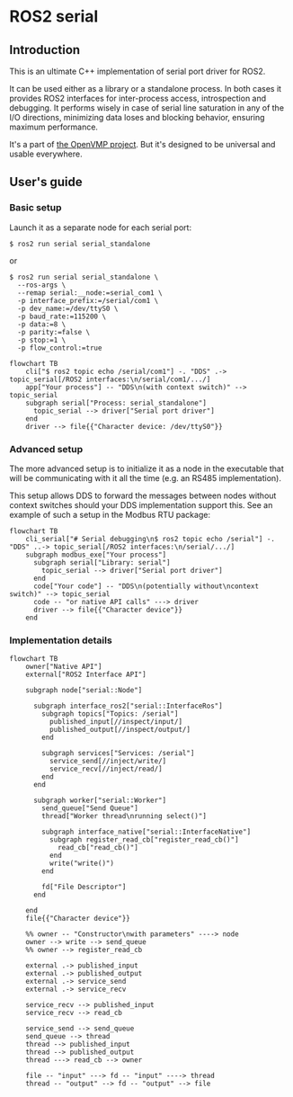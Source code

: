 # ROS2 serial

## Introduction

This is an ultimate C++ implementation of serial port driver for ROS2.

It can be used either as a library or a standalone process. In both cases it
provides ROS2 interfaces for inter-process access, introspection and
debugging.
It performs wisely in case of serial line saturation in any of
the I/O directions, minimizing data loses and blocking behavior,
ensuring maximum performance.

It's a part of [the OpenVMP project](https://github.com/openvmp/openvmp).
But it's designed to be universal and usable everywhere.

## User's guide

### Basic setup

Launch it as a separate node for each serial port:

```
$ ros2 run serial serial_standalone
```

or

```
$ ros2 run serial serial_standalone \
  --ros-args \
  --remap serial:__node:=serial_com1 \
  -p interface_prefix:=/serial/com1 \
  -p dev_name:=/dev/ttyS0 \
  -p baud_rate:=115200 \
  -p data:=8 \
  -p parity:=false \
  -p stop:=1 \
  -p flow_control:=true
```

```mermaid
flowchart TB
    cli["$ ros2 topic echo /serial/com1"] -. "DDS" .-> topic_serial[/ROS2 interfaces:\n/serial/com1/.../]
    app["Your process"] -- "DDS\n(with context switch)" --> topic_serial
    subgraph serial["Process: serial_standalone"]
      topic_serial --> driver["Serial port driver"]
    end
    driver --> file{{"Character device: /dev/ttyS0"}}
```

### Advanced setup

The more advanced setup is to initialize it as a node in the executable that will be communicating with it all the time (e.g. an RS485 implementation).

This setup allows DDS to forward the messages between nodes without context switches should your DDS implementation support this.
See an example of such a setup in the Modbus RTU package:

```mermaid
flowchart TB
    cli_serial["# Serial debugging\n$ ros2 topic echo /serial"] -. "DDS" ..-> topic_serial[/ROS2 interfaces:\n/serial/.../]
    subgraph modbus_exe["Your process"]
      subgraph serial["Library: serial"]
        topic_serial --> driver["Serial port driver"]
      end
      code["Your code"] -- "DDS\n(potentially without\ncontext switch)" --> topic_serial
      code -- "or native API calls" ---> driver
      driver --> file{{"Character device"}}
    end
```


### Implementation details

```mermaid
flowchart TB
    owner["Native API"]
    external["ROS2 Interface API"]

    subgraph node["serial::Node"]

      subgraph interface_ros2["serial::InterfaceRos"]
        subgraph topics["Topics: /serial"]
          published_input[//inspect/input/]
          published_output[//inspect/output/]
        end

        subgraph services["Services: /serial"]
          service_send[//inject/write/]
          service_recv[//inject/read/]
        end
      end

      subgraph worker["serial::Worker"]
        send_queue["Send Queue"]
        thread["Worker thread\nrunning select()"]

        subgraph interface_native["serial::InterfaceNative"]
          subgraph register_read_cb["register_read_cb()"]
            read_cb["read_cb()"]
          end
          write("write()")
        end

        fd["File Descriptor"]
      end

    end
    file{{"Character device"}}

    %% owner -- "Constructor\nwith parameters" ----> node
    owner --> write --> send_queue
    %% owner --> register_read_cb

    external .-> published_input
    external .-> published_output
    external .-> service_send
    external .-> service_recv

    service_recv --> published_input
    service_recv --> read_cb

    service_send --> send_queue
    send_queue --> thread
    thread --> published_input
    thread --> published_output
    thread ---> read_cb --> owner

    file -- "input" ---> fd -- "input" ----> thread
    thread -- "output" --> fd -- "output" --> file

```
